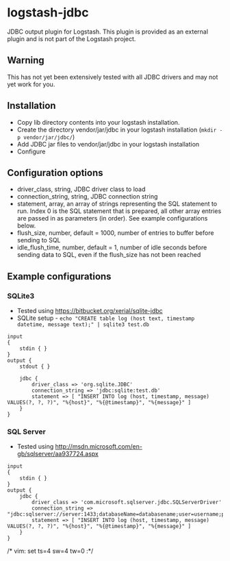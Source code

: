 # logstash-jdbc
JDBC output plugin for Logstash.
This plugin is provided as an external plugin and is not part of the Logstash project.

## Warning
This has not yet been extensively tested with all JDBC drivers and may not yet work for you.

## Installation
  - Copy lib directory contents into your logstash installation.
  - Create the directory vendor/jar/jdbc in your logstash installation (`mkdir -p vendor/jar/jdbc/`)
  - Add JDBC jar files to vendor/jar/jdbc in your logstash installation
  - Configure

## Configuration options
  * driver_class, string, JDBC driver class to load
  * connection_string, string, JDBC connection string
  * statement, array, an array of strings representing the SQL statement to run. Index 0 is the SQL statement that is prepared, all other array entries are passed in as parameters (in order). See example configurations below.
  * flush_size, number, default = 1000, number of entries to buffer before sending to SQL
  * idle_flush_time, number, default = 1, number of idle seconds before sending data to SQL, even if the flush_size has not been reached

## Example configurations
### SQLite3
  * Tested using https://bitbucket.org/xerial/sqlite-jdbc
  * SQLite setup - `echo "CREATE table log (host text, timestamp datetime, message text);" | sqlite3 test.db`
```
input
{
	stdin { }
}
output {
	stdout { }

	jdbc {
		driver_class => 'org.sqlite.JDBC'
		connection_string => 'jdbc:sqlite:test.db'
		statement => [ "INSERT INTO log (host, timestamp, message) VALUES(?, ?, ?)", "%{host}", "%{@timestamp}", "%{message}" ]
	}
}
```

### SQL Server
  * Tested using http://msdn.microsoft.com/en-gb/sqlserver/aa937724.aspx
```
input
{
	stdin { }
}
output {
	jdbc {
		driver_class => 'com.microsoft.sqlserver.jdbc.SQLServerDriver'
		connection_string => "jdbc:sqlserver://server:1433;databaseName=databasename;user=username;password=password;autoReconnect=true;"
		statement => [ "INSERT INTO log (host, timestamp, message) VALUES(?, ?, ?)", "%{host}", "%{@timestamp}", "%{message}" ]
	}
}
```

/* vim: set ts=4 sw=4 tw=0 :*/
